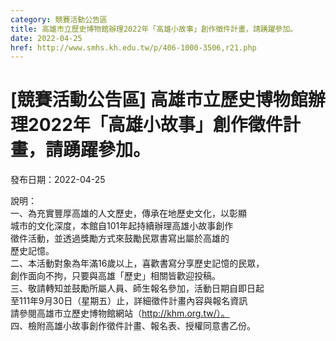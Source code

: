 ```yaml
---
category: 競賽活動公告區
title: 高雄市立歷史博物館辦理2022年「高雄小故事」創作徵件計畫，請踴躍參加。
date: 2022-04-25
href: http://www.smhs.kh.edu.tw/p/406-1000-3506,r21.php
---
```


# [競賽活動公告區] 高雄市立歷史博物館辦理2022年「高雄小故事」創作徵件計畫，請踴躍參加。

發布日期：2022-04-25

說明：  
一、為充實豐厚高雄的人文歷史，傳承在地歷史文化，以彰顯  
城市的文化深度，本館自101年起持續辦理高雄小故事創作  
徵件活動，並透過獎勵方式來鼓勵民眾書寫出屬於高雄的  
歷史記憶。  
二、本活動對象為年滿16歲以上，喜歡書寫分享歷史記憶的民眾，  
創作面向不拘，只要與高雄「歷史」相關皆歡迎投稿。  
三、敬請轉知並鼓勵所屬人員、師生報名參加，活動日期自即日起  
至111年9月30日（星期五）止，詳細徵件計畫內容與報名資訊  
請參閱高雄市立歷史博物館網站（http://khm.org.tw/）。  
四、檢附高雄小故事創作徵件計畫、報名表、授權同意書乙份。

